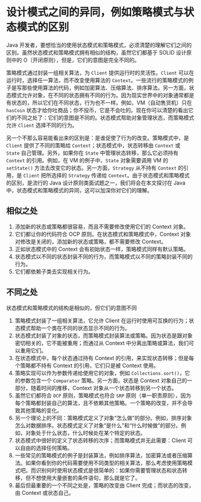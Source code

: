 # 设计模式之间的异同，例如策略模式与状态模式的区别

Java 开发者，要想恰当的使用状态模式和策略模式，必须清楚的理解它们之间的区别。虽然状态模式和策略模式拥有相似的结构，虽然它们都基于 SOLID 设计原则中的 O（开闭原则），但是，它们的意图是完全不同的。

策略模式通过封装一组相关算法，为 `Client` 提供运行时的灵活性。`Client` 可以在运行时，选择任一算法，而不改变使用算法的 `Context`。一些流行的策略模式的例子是写那些使用算法的代码，例如加密算法、压缩算法、排序算法。另一方面，状态模式允许对象，在不同的状态拥有不同的行为。因为现实世界中的对象通常都是有状态的，所以它们在不同状态，行为也不一样。例如，VM（自动售货机）只在 `hasCoin` 状态才给你吐商品；你不投币，它是不会吐的。现在你可以清楚的看出它们的不同之处了：它们的意图是不同的。状态模式帮助对象管理状态，而策略模式允许 `Client` 选择不同的行为。

另一个不那么容易能看出来的区别是：是谁促使了行为的改变。策略模式中，是 `Client` 提供了不同的策略给 `Context`；状态模式中，状态转移由 `Context` 或 `State` 自己管理。另外，如果你在 `State` 中管理状态转移，那么它必须持有 `Context` 的引用。例如，在 VM 的例子中，`State` 对象需要调用 VM 的 `setState()` 方法去改变它的状态。另一方面，`Strategy` 从不持有 `Context` 的引用，是 `Client` 把所选择的 `Strategy` 传递给 `Context`。由于状态模式和策略模式的区别，是流行的 Java 设计原则类面试题之一，我们将会在本文探讨在 Java 中，状态模式和策略模式的异同，这可以加深你对它们的理解。

## 相似之处

1. 添加新的状态或策略都很容易，而且不需要修改使用它们的 Context 对象。
2. 它们都让你的代码符合 OCP 原则。在状态模式和策略模式中，Context 对象对修改是关闭的，添加新的状态或策略，都不需要修改 Context。
3. 正如状态模式中的 Context 会有初始状态一样，策略模式同样有默认策略。
4. 状态模式以不同的状态封装不同的行为，而策略模式以不同的策略封装不同的行为。
5. 它们都依赖子类去实现相关行为。

## 不同之处

状态模式和策略模式的结构是相似的，但它们的意图不同

1. 策略模式封装了一组相关算法，它允许 Client 在运行时使用可互换的行为；状态模式帮助一个类在不同的状态显示不同的行为。
2. 状态模式封装了对象的状态，而策略模式封装算法或策略。因为状态是跟对象密切相关的，它不能被重用；而通过从 Context 中分离出策略或算法，我们可以重用它们。
3. 在状态模式中，每个状态通过持有 Context 的引用，来实现状态转移；但是每个策略都不持有 Context 的引用，它们只是被 Context 使用。
4. 策略实现可以作为参数传递给使用它的对象，例如 `Collections.sort()`，它的参数包含一个 `Comparator` 策略。另一方面，状态是 Context 对象自己的一部分，随着时间的推移，Context 对象从一个状态转移到另一个状态。
5. 虽然它们都符合 `OCP` 原则，策略模式也符合 `SRP` 原则（单一职责原则），因为每个策略都封装自己的算法，且不依赖其他策略。一个策略的改变，并不会导致其他策略的变化。
6. 另一个理论上的不同：策略模式定义了对象“怎么做”的部分。例如，排序对象怎么对数据排序。状态模式定义了对象“是什么”和“什么时候做”的部分。例如，对象处于什么状态，什么时候处在某个特定的状态。
7. 状态模式中很好的定义了状态转移的次序；而策略模式并无此需要：Client 可以自由的选择任何策略。
8. 一些常见的策略模式的例子是封装算法，例如排序算法，加密算法或者压缩算法。如果你看到你的代码需要使用不同类型的相关算法，那么考虑使用策略模式吧。而识别何时使用状态模式是很简单的：如果你需要管理状态和状态转移，但不想使用大量嵌套的条件语句，那么就是它了。
9. 最后但最重要的一个不同之处是，策略的改变由 Client 完成；而状态的改变，由 Context 或状态自己。